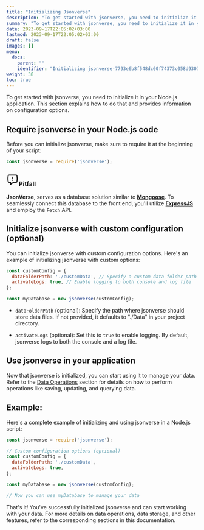 ```yaml
---
title: "Initializing Jsonverse"
description: "To get started with jsonverse, you need to initialize it in your Node.js application. This section explains how to do that and provides information on configuration options."
summary: "To get started with jsonverse, you need to initialize it in your Node.js application. This section explains how to do that and provides information on configuration options."
date: 2023-09-17T22:05:02+03:00
lastmod: 2023-09-17T22:05:02+03:00
draft: false
images: []
menu:
  docs:
    parent: ""
    identifier: "Initializing jsonverse-7793e6b8f548dc60f74373c058d93079"
weight: 30
toc: true
---
```


To get started with jsonverse, you need to initialize it in your Node.js application. This section explains how to do that and provides information on configuration options.

## Require jsonverse in your Node.js code

   Before you can initialize jsonverse, make sure to require it at the beginning of your script:

   ```javascript
   const jsonverse = require('jsonverse');
   ```

<div class="pitfall">
  <h3 class="pitfall-h3">
    <svg
      class="inline me-3 mb-1 text-lg text-yellow-50 dark:text-yellow-40"
      width="2em"
      height="2em"
      viewBox="0 0 72 72"
      fill="none"
      xmlns="http://www.w3.org/2000/svg"
    >
      <g clip-path="url(#clip0_738_836)">
        <path
          fill-rule="evenodd"
          clip-rule="evenodd"
          d="M27 48L27 57.3409L40.0772 48L55.6975 48C57.1595 48 58.1986 47.0112 58.3851 45.8604C59.1824 40.9398 60 34.619 60 29.625C60 24.7282 59.2125 18.7546 58.4302 14.0813C58.2445 12.9721 57.2326 12 55.7805 12L16.2195 12C14.7674 12 13.7555 12.9721 13.5698 14.0813C12.7875 18.7546 12 24.7282 12 29.625C12 34.619 12.8176 40.9398 13.6149 45.8604C13.8014 47.0112 14.8404 48 16.3025 48H27ZM42 54H55.6975C59.9534 54 63.6271 51.0213 64.3078 46.8201C65.1161 41.8322 66 35.1209 66 29.625C66 24.2196 65.1449 17.8522 64.3478 13.0906C63.6513 8.93026 59.9987 6 55.7805 6H16.2195C12.0013 6 8.34867 8.93026 7.65218 13.0906C6.85505 17.8522 6 24.2196 6 29.625C6 35.1209 6.88391 41.8322 7.69215 46.8201C8.37291 51.0213 12.0466 54 16.3025 54H21L21 63.1704C21 65.6106 23.7581 67.0299 25.7437 65.6116L42 54ZM39 39.3686C39 40.9422 38 41.9912 36 41.9912C34 41.9912 33 40.9422 33 39.3686C33 37.7951 34 36.746 36 36.746C38 36.746 39 37.7951 39 39.3686ZM38.1771 20.2412C38.1771 18.9986 37.1697 17.9912 35.9271 17.9912C34.6845 17.9912 33.6771 18.9986 33.6771 20.2412V31.5956C33.6771 32.8382 34.6845 33.8456 35.9271 33.8456C37.1697 33.8456 38.1771 32.8382 38.1771 31.5956V20.2412Z"
          fill="currentColor"
        ></path>
      </g>
      <defs>
        <clipPath id="clip0_738_836">
          <rect width="72" height="72" fill="white"></rect>
        </clipPath>
      </defs></svg>Pitfall
  </h3>
  <div class="relative">
    <div class="py-2">
      <p class="whitespace-pre-wrap my-4">
        <strong>JsonVerse</strong>, serves as a database solution similar to
        <a href="https://mongoosejs.com/"><strong>Mongoose</strong></a
        >. To seamlessly connect this database to the front end, you'll utilize
        <a href="https://expressjs.com/"><strong>ExpressJS</strong></a> and
        employ the <code>Fetch</code> API.
      </p>
    </div>
  </div>
</div>

## Initialize jsonverse with custom configuration (optional)

   You can initialize jsonverse with custom configuration options. Here's an example of initializing jsonverse with custom options:

   ```javascript
   const customConfig = {
     dataFolderPath: './customData', // Specify a custom data folder path
     activateLogs: true, // Enable logging to both console and log file
   };

   const myDatabase = new jsonverse(customConfig);
   ```

   - `dataFolderPath` (optional): Specify the path where jsonverse should store data files. If not provided, it defaults to "./Data" in your project directory.

   - `activateLogs` (optional): Set this to `true` to enable logging. By default, jsonverse logs to both the console and a log file.

## Use jsonverse in your application

   Now that jsonverse is initialized, you can start using it to manage your data. Refer to the [Data Operations](#data-operations) section for details on how to perform operations like saving, updating, and querying data.

## Example:

Here's a complete example of initializing and using jsonverse in a Node.js script:

```javascript
const jsonverse = require('jsonverse');

// Custom configuration options (optional)
const customConfig = {
  dataFolderPath: './customData',
  activateLogs: true,
};

const myDatabase = new jsonverse(customConfig);

// Now you can use myDatabase to manage your data
```

That's it! You've successfully initialized jsonverse and can start working with your data. For more details on data operations, data storage, and other features, refer to the corresponding sections in this documentation.
